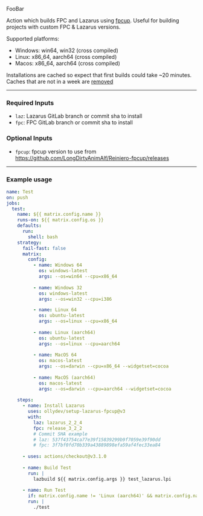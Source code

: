 FooBar

Action which builds FPC and Lazarus using [fpcup](https://github.com/LongDirtyAnimAlf/Reiniero-fpcup). Useful for building projects with custom FPC & Lazarus versions.

Supported platforms:

- Windows: win64, win32 (cross compiled)
- Linux: x86_64, aarch64 (cross compiled)
- Macos: x86_64, aarch64 (cross compiled)

Installations are cached so expect that first builds could take ~20 minutes.
Caches that are not in a week are [removed](https://github.com/actions/cache#cache-limits)


---

### Required Inputs
  
- `laz`: Lazarus GitLab branch or commit sha to install
- `fpc`: FPC GitLab branch or commit sha to install

### Optional Inputs

- `fpcup`: fpcup version to use from https://github.com/LongDirtyAnimAlf/Reiniero-fpcup/releases

---

### Example usage

```yml
name: Test
on: push
jobs:
  test:
    name: ${{ matrix.config.name }}
    runs-on: ${{ matrix.config.os }}
    defaults:
      run:
        shell: bash
    strategy:
      fail-fast: false
      matrix:
        config:            
          - name: Windows 64
            os: windows-latest
            args: --os=win64 --cpu=x86_64
            
          - name: Windows 32  
            os: windows-latest
            args: --os=win32 --cpu=i386

          - name: Linux 64
            os: ubuntu-latest
            args: --os=linux --cpu=x86_64
            
          - name: Linux (aarch64)  
            os: ubuntu-latest
            args: --os=linux --cpu=aarch64
            
          - name: MacOS 64
            os: macos-latest
            args: --os=darwin --cpu=x86_64 --widgetset=cocoa
 
          - name: MacOS (aarch64)
            os: macos-latest
            args: --os=darwin --cpu=aarch64 --widgetset=cocoa 
            
    steps:
      - name: Install Lazarus
        uses: ollydev/setup-lazarus-fpcup@v3
        with:
          laz: lazarus_2_2_4
          fpc: release_3_2_2
          # Commit SHA example
          # laz: 537f43754ca77e39f15839299b9f7059e39f90dd
          # fpc: 3f7bf0fd70b339a43889898efa59af4fec33ea84         
      
      - uses: actions/checkout@v3.1.0      
      
      - name: Build Test
        run: |
          lazbuild ${{ matrix.config.args }} test_lazarus.lpi
          
      - name: Run Test
        if: matrix.config.name != 'Linux (aarch64)' && matrix.config.name != 'MacOS (aarch64)' # cross compiled
        run: |
          ./test
```

